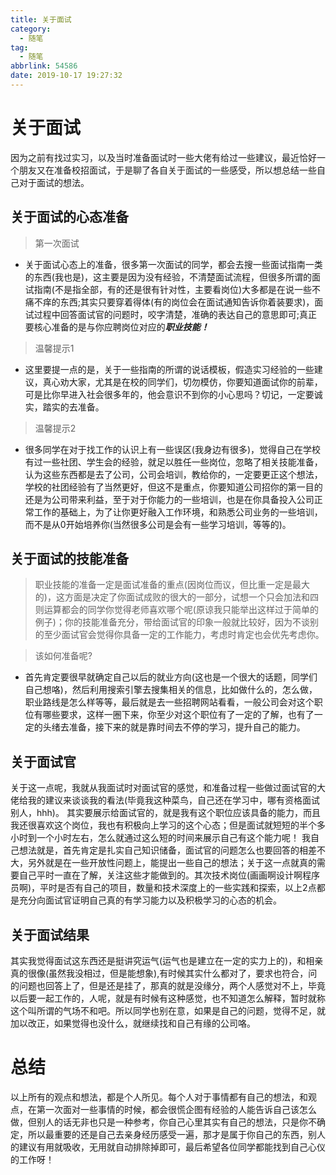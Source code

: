 ```yaml
---
title: 关于面试
category:
  - 随笔
tag:
  - 随笔
abbrlink: 54586
date: 2019-10-17 19:27:32
---
```


# 关于面试
因为之前有找过实习，以及当时准备面试时一些大佬有给过一些建议，最近恰好一个朋友又在准备校招面试，于是聊了各自关于面试的一些感受，所以想总结一些自己对于面试的想法。
<!-- more -->
## 关于面试的心态准备
>第一次面试
- 关于面试心态上的准备，很多第一次面试的同学，都会去搜一些面试指南一类的东西(我也是)，这主要是因为没有经验，不清楚面试流程，但很多所谓的面试指南(不是指全部，有的还是很有针对性，主要看岗位)大多都是在说一些不痛不痒的东西;其实只要穿着得体(有的岗位会在面试通知告诉你着装要求)，面试过程中回答面试官的问题时，咬字清楚，准确的表达自己的意思即可;真正要核心准备的是与你应聘岗位对应的***职业技能！***

>温馨提示1
- 这里要提一点的是，关于一些指南的所谓的说话模板，假造实习经验的一些建议，真心劝大家，尤其是在校的同学们，切勿模仿，你要知道面试你的前辈，可是比你早进入社会很多年的，他会意识不到你的小心思吗？切记，一定要诚实，踏实的去准备。

<!-- >还有一点是对于刚进入大学的学弟学妹们的一点建议，摆脱了高三繁重的学习生活后，体验大学生活固然是一方面，但最好在大二大三就确定下自己以后的从业方向，提早的去了解这个职业的相关知识，以及需要具备的职业技能，并提早的去准备；因为有很多同学(牛逼的大学不知道，我身边的一些普通本科大多是这样)，都在进入大学后抱着锻炼自己能力的想去参加更多的社团，学生会；但很多时候，这些事情只会浪费你很多的精力(是我太菜了，只能专注做一件事)； -->
>温馨提示2
- 很多同学在对于找工作的认识上有一些误区(我身边有很多)，觉得自己在学校有过一些社团、学生会的经验，就足以胜任一些岗位，忽略了相关技能准备，认为这些东西都是去了公司，公司会培训，教给你的，一定要更正这个想法，学校的社团经验有了当然更好，但这不是重点，你要知道公司招你的第一目的还是为公司带来利益，至于对于你能力的一些培训，也是在你具备投入公司正常工作的基础上，为了让你更好融入工作环境，和熟悉公司业务的一些培训，而不是从0开始培养你(当然很多公司是会有一些学习培训，等等的)。
## 关于面试的技能准备
>职业技能的准备一定是面试准备的重点(因岗位而议，但比重一定是最大的)，这方面是决定了你面试成败的很大的一部分，试想一个只会加法和四则运算都会的同学你觉得老师喜欢哪个呢(原谅我只能举出这样过于简单的例子)；你的技能准备充分，带给面试官的印象一般就比较好，因为不谈别的至少面试官会觉得你具备一定的工作能力，考虑时肯定也会优先考虑你。

>该如何准备呢?
- 首先肯定要很早就确定自己以后的就业方向(这也是一个很大的话题，同学们自己想咯)，然后利用搜索引擎去搜集相关的信息，比如做什么的，怎么做，职业路线是怎么样等等，最后就是去一些招聘网站看看，一般公司会对这个职位有哪些要求，这样一圈下来，你至少对这个职位有了一定的了解，也有了一定的头绪去准备，接下来的就是靠时间去不停的学习，提升自己的能力。
<!-- ## 关于大厂的面试造火箭 -->

## 关于面试官
关于这一点呢，我就从我面试时对面试官的感觉，和准备过程一些做过面试官的大佬给我的建议来谈谈我的看法(毕竟我这种菜鸟，自己还在学习中，哪有资格面试别人，hhh)。
其实要展示给面试官的，就是我有这个职位应该具备的能力，而且我还很喜欢这个岗位，我也有积极向上学习的这个心态；但是面试就短短的半个多小时到一个小时左右，怎么就通过这么短的时间来展示自己有这个能力呢！
我自己想法就是，首先肯定是扎实自己知识储备，面试官的问题怎么也要回答的相差不大，另外就是在一些开放性问题上，能提出一些自己的想法；关于这一点就真的需要自己平时一直在了解，关注这些才能做到的。其次技术岗位(画画啊设计啊程序员啊)，平时是否有自己的项目，数量和技术深度上的一些实践和探索，以上2点都是充分向面试官证明自己真的有学习能力以及积极学习的心态的机会。

## 关于面试结果
其实我觉得面试这东西还是挺讲究运气(运气也是建立在一定的实力上的)，和相亲真的很像(虽然我没相过，但是能想象),有时候其实什么都对了，要求也符合，问的问题也回答上了，但是还是挂了，那真的就是没缘分，两个人感觉对不上，毕竟以后要一起工作的，人呢，就是有时候有这种感觉，也不知道怎么解释，暂时就称这个叫所谓的气场不和吧。所以同学也别在意，如果是自己的问题，觉得不足，就加以改正，如果觉得也没什么，就继续找和自己有缘的公司咯。

# 总结
以上所有的观点和想法，都是个人所见。每个人对于事情都有自己的想法，和观点，在第一次面对一些事情的时候，都会很慌企图有经验的人能告诉自己该怎么做，但别人的话无非也只是一种参考，你自己心里其实有自己的想法，只是你不确定，所以最重要的还是自己去亲身经历感受一遍，那才是属于你自己的东西，别人的建议有用就吸收，无用就自动排除掉即可，最后希望各位同学都能找到自己心仪的工作呀！

